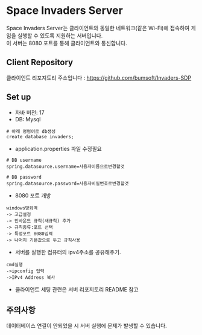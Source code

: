 # Space Invaders Server
Space Invaders Server는 클라이언트와 동일한 네트워크(같은 Wi-Fi)에 접속하여 게임을 실행할 수 있도록 지원하는 서버입니다.  
이 서버는 8080 포트를 통해 클라이언트와 통신합니다.


## Client Repository 
클라이언트 리포지토리 주소입니다 : https://github.com/bumsoft/Invaders-SDP

## Set up
- 자바 버전: 17
- DB: Mysql
```
# 아래 명령어로 db생성
create database invaders;
```
- application.properties 파일 수정필요
```
# DB username
spring.datasource.username=사용자이름으로변경할것

# DB password
spring.datasource.password=사용자비밀번호로변경할것
```

- 8080 포트 개방
```
windows방화벽 
-> 고급설정 
-> 인바운드 규칙(새규칙) 추가 
-> 규칙종류:포트 선택 
-> 특정포트 8080입력 
-> 나머지 기본값으로 두고 규칙사용
```
- 서버를 실행한 컴퓨터의 ipv4주소를 공유해주기.
```
cmd실행
->ipconfig 입력
->IPv4 Address 복사
```

- 클라이언트 세팅 관련은 서버 리포지토리 README 참고

## 주의사항
데이터베이스 연결이 안되었을 시 서버 실행에 문제가 발생할 수 있습니다.

